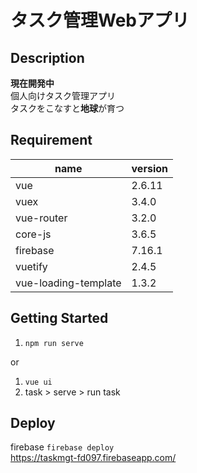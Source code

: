 # タスク管理Webアプリ

## Description
**現在開発中**<br>
個人向けタスク管理アプリ<br>
タスクをこなすと**地球**が育つ<br>


## Requirement
| name | version |
| ------------- | ------------- |
| vue  | 2.6.11 |
| vuex  | 3.4.0 |
| vue-router | 3.2.0 |
| core-js | 3.6.5 |
| firebase | 7.16.1 |
| vuetify | 2.4.5 |
| vue-loading-template | 1.3.2 |

## Getting Started
1. `npm run serve`<br>

or
1. `vue ui`
2. task > serve > run task 

## Deploy
firebase `firebase deploy`<br>
https://taskmgt-fd097.firebaseapp.com/<br>
